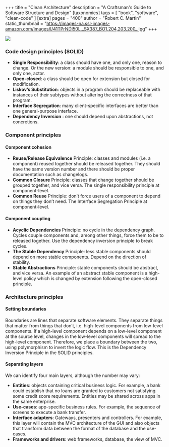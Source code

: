 +++
title = "Clean Architecture"
description = "A Craftsman's Guide to Software Structure and Design"
[taxonomies]
tags = [ "book", "software", "clean-code" ]
[extra]
pages = "400"
author = "Robert C. Martin"
static_thumbnail = "https://images-na.ssl-images-amazon.com/images/I/41TPrNDI50L._SX387_BO1,204,203,200_.jpg"
+++

<a target="_blank"  href="https://www.amazon.de/gp/product/0134494164/ref=as_li_tl?ie=UTF8&camp=1638&creative=6742&creativeASIN=0134494164&linkCode=as2&tag=chemaclass-21&linkId=ab2f15463aa16df7325e957c539878e0">
    <img border="0" src="https://images-na.ssl-images-amazon.com/images/I/41TPrNDI50L._SX387_BO1,204,203,200_.jpg" >
</a>

<!-- more -->

### Code design principles (SOLID)

- **Single Responsibility**: a class should have one, and only one, reason to change. Or the new version: a module
  should be responsible to one, and only one, actor.
- **Open-closed**: a class should be open for extension but closed for modification.
- **Liskov’s Substitution**: objects in a program should be replaceable with instances of their subtypes without
  altering the correctness of that program.
- **Interface Segregation**: many client-specific interfaces are better than one general-purpose interface.
- **Dependency Inversion** : one should depend upon abstractions, not concretions.

### Component principles

#### Component cohesion

- **Reuse/Release Equivalence** Principle: classes and modules (i.e. a component) reused together should be released
  together. They should have the same version number and there should be proper documentation such as changelogs.
- **Common Closure** Principle: classes that change together should be grouped together, and vice versa. The single
  responsibility principle at component-level.
- **Common Reuse** Principle: don’t force users of a component to depend on things they don’t need. The Interface
  Segregation Principle at component-level.

#### Component coupling

- **Acyclic Dependencies** Principle: no cycle in the dependency graph. Cycles couple components and, among other
  things, force them to be to released together. Use the dependency inversion principle to break cycles.
- **The Stable Dependency** Principle: less stable components should depend on more stable components. Depend on the
  direction of stability.
- **Stable Abstractions** Principle: stable components should be abstract, and vice versa. An example of an abstract
  stable component is a high-level policy which is changed by extension following the open-closed principle.

### Architecture principles

#### Setting boundaries

Boundaries are lines that separate software elements. They separate things that matter from things that don’t, i.e.
high-level components from low-level components. If a high-level component depends on a low-level component at the
source level, changes in the low-level components will spread to the high-level component. Therefore, we place a
boundary between the two, using polymorphism to invert the logic flow. This is the Dependency Inversion Principle in the
SOLID principles.

#### Separating layers

We can identify four main layers, although the number may vary:

- **Entities**: objects containing critical business logic. For example, a bank could establish that no loans are
  granted to customers not satisfying some credit score requirements. Entities may be shared across apps in the same
  enterprise.
- **Use-cases**: app-specific business rules. For example, the sequence of screens to execute a bank transfer.
- **Interface adapters**: Gateways, presenters and controllers. For example, this layer will contain the MVC
  architecture of the GUI and also objects that transform data between the format of the database and the use-cases.
- **Frameworks and drivers**: web frameworks, database, the view of MVC.


